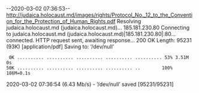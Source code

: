 --2020-03-02 07:36:53--  http://judaica.holocaust.md/images/rights/Protocol_No._12_to_the_Convention_for_the_Protection_of_Human_Rights.pdf
Resolving judaica.holocaust.md (judaica.holocaust.md)... 185.181.230.80
Connecting to judaica.holocaust.md (judaica.holocaust.md)|185.181.230.80|:80... connected.
HTTP request sent, awaiting response... 200 OK
Length: 95231 (93K) [application/pdf]
Saving to: ‘/dev/null’

     0K .......... .......... .......... .......... .......... 53% 3.51M 0s
    50K .......... .......... .......... .......... ..        100%  186M=0.1s

2020-03-02 07:36:54 (6.43 Mb/s) - ‘/dev/null’ saved [95231/95231]

